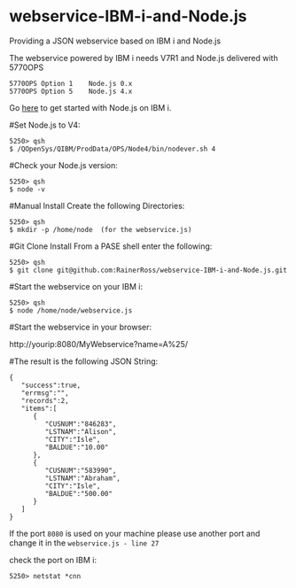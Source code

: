 # webservice-IBM-i-and-Node.js
Providing a JSON webservice based on IBM i and Node.js

The webservice powered by IBM i needs V7R1 and Node.js delivered with 5770OPS
```
5770OPS Option 1 	Node.js 0.x
5770OPS Option 5 	Node.js 4.x
```
Go [here](https://www.ibm.com/developerworks/community/wikis/home?lang=en#!/wiki/IBM%20i%20Technology%20Updates/page/Node.js) to get started with Node.js on IBM i.

#Set Node.js to V4:

```
5250> qsh
$ /QOpenSys/QIBM/ProdData/OPS/Node4/bin/nodever.sh 4
```

#Check your Node.js version:

```
5250> qsh
$ node -v
```

#Manual Install
Create the following Directories:

```
5250> qsh
$ mkdir -p /home/node  (for the webservice.js)
```

#Git Clone Install
From a PASE shell enter the following:

```
5250> qsh
$ git clone git@github.com:RainerRoss/webservice-IBM-i-and-Node.js.git
```

#Start the webservice on your IBM i:

```
5250> qsh
$ node /home/node/webservice.js
```

#Start the webservice in your browser:

http://yourip:8080/MyWebservice?name=A%25/

#The result is the following JSON String:
```
{
   "success":true,
   "errmsg":"",
   "records":2,
   "items":[
      {
         "CUSNUM":"846283",
         "LSTNAM":"Alison",
         "CITY":"Isle",
         "BALDUE":"10.00"
      },
      {
         "CUSNUM":"583990",
         "LSTNAM":"Abraham",
         "CITY":"Isle",
         "BALDUE":"500.00" 
      }
   ]
}
```

If the port `8080` is used on your machine please use another port and change it in the `webservice.js - line 27` 

check the port on IBM i: 

```
5250> netstat *cnn
```
